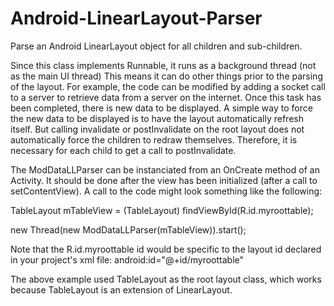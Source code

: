 Android-LinearLayout-Parser
===========================

Parse an Android LinearLayout object for all children and sub-children.

Since this class implements Runnable, it runs as a background thread (not as the main UI thread)
This means it can do other things prior to the parsing of the layout.
For example, the code can be modified by adding a socket call to a server to retrieve data
from a server on the internet.  Once this task has been completed, there is new data to be
displayed. A simple way to force the new data to be displayed is to have the layout automatically
refresh itself.  But calling invalidate or postInvalidate on the root layout does not automatically
force the children to redraw themselves.  Therefore, it is necessary for each child to get a call to
postInvalidate.

The ModDataLLParser can be instanciated from an OnCreate method of an Activity. It should be done after the view has been initialized (after a call to setContentView). A call to the code might look something like the following:

TableLayout mTableView = (TableLayout) findViewById(R.id.myroottable);

new Thread(new ModDataLLParser(mTableView)).start();

Note that the R.id.myroottable id would be specific to the layout id declared in your project's xml file:
android:id="@+id/myroottable"

The above example used TableLayout as the root layout class, which works because TableLayout is an extension of LinearLayout.
